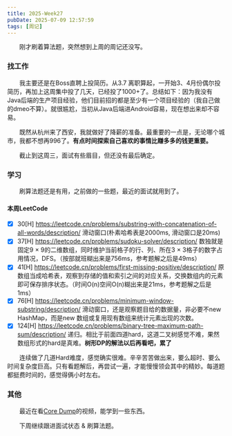 ```yaml
---
title: 2025-Week27
pubDate: 2025-07-09 12:57:59
tags: [周记]
---
```


&emsp;&emsp;刚才刷着算法题，突然想到上周的周记还没写。

### 找工作

&emsp;&emsp;我主要还是在Boss直聘上投简历。从3.7 离职算起，一开始3、4月份偶尔投简历，再加上这周集中投了几天，已经投了1000+了。总结如下：因为我没有Java后端的生产项目经验，他们目前招的都是至少有一个项目经验的（我自己做的dmeo不算）。就很尴尬，当初从Java后端进Android容易，现在想出来却不容易。

&emsp;&emsp;既然从杭州来了西安，我就做好了降薪的准备。最重要的一点是，无论哪个城市，我都不想再996了。**有点时间探索自己喜欢的事情比赚多多的钱更重要。**

&emsp;&emsp;截止到这周三，面试有些眉目，但还没有最后确定。

### 学习

&emsp;&emsp;刷算法题还是有用，之前做的一些题，最近的面试就用到了。

#### 本周LeetCode
- [x] 30[H] https://leetcode.cn/problems/substring-with-concatenation-of-all-words/description/  滑动窗口(朴素哈希表是2000ms, 滑动窗口是20ms)
- [x] 37[H] https://leetcode.cn/problems/sudoku-solver/description/ 数独就是固定9 × 9的二维数组，同时维护当前格子的行、列、所在3 × 3格子的数字占用情况，DFS。（按部就班糊出来是756ms，参考题解之后是49ms）
- [x] 41[H] https://leetcode.cn/problems/first-missing-positive/description/ 原数组当成哈希表，观察到存储的值和索引之间的对应关系，交换数组内的元素即可保存排序状态。（时间O(n)空间O(n)糊出来是21ms，参考题解之后是1ms）
- [x] 76[H] https://leetcode.cn/problems/minimum-window-substring/description/  滑动窗口，还是观察题目给的数据量，非必要不new HashMap，而是new 数组或复用现有数组来统计元素出现的次数。
- [x] 124[H] https://leetcode.cn/problems/binary-tree-maximum-path-sum/description/ 递归。相比于前面四道hard，这道二叉树感觉不难，果然数组形式的hard是真难。**树形DP的解法以后再看吧，累了**

&emsp;&emsp;连续做了几道Hard难度，感觉确实很难。辛辛苦苦做出来，要么超时、要么时间复杂度巨高。只有看题解后，再尝试一遍，才能慢慢领会其中的精妙。每道题都挺费时间的，感觉得俩小时左右。

### 其他

&emsp;&emsp;最近在看[Core Dump](https://www.youtube.com/@CoreDumpped/videos)的视频，能学到一些东西。

&emsp;&emsp;下周继续跟进面试状态 & 刷算法题。


